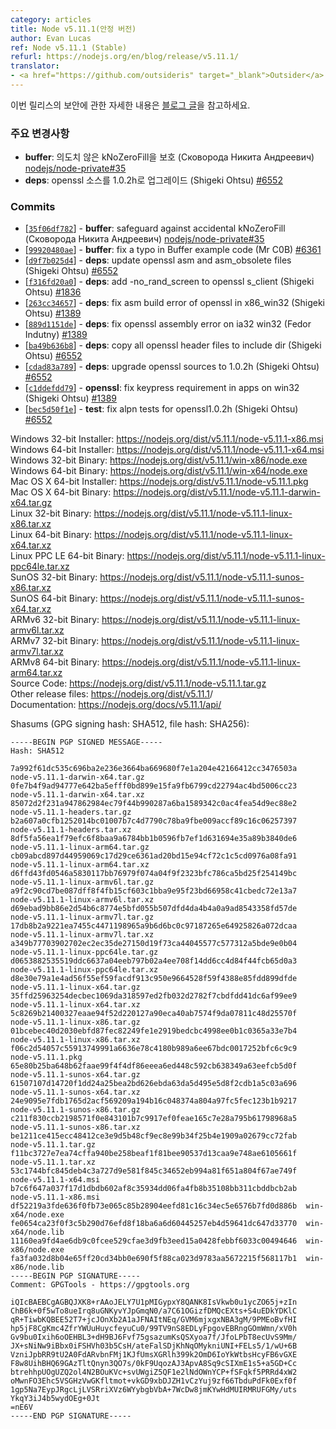```yaml
---
category: articles
title: Node v5.11.1(안정 버전)
author: Evan Lucas
ref: Node v5.11.1 (Stable)
refurl: https://nodejs.org/en/blog/release/v5.11.1/
translator:
- <a href="https://github.com/outsideris" target="_blank">Outsider</a>
---
```


<!--
Please see our [blog post](https://nodejs.org/en/blog/vulnerability/openssl-may-2016) for more info on the security contents of this release.
-->
이번 릴리스의 보안에 관한 자세한 내용은 [블로그 글](http://nodejs.github.io/nodejs-ko/articles/2016/05/02/vulnerability-openssl-may-2016/)을 참고하세요.

<!--
### Notable changes

* **buffer**: safeguard against accidental kNoZeroFill (Сковорода Никита Андреевич) [nodejs/node-private#35](https://github.com/nodejs/node-private/pull/35)
* **deps**: upgrade openssl sources to 1.0.2h (Shigeki Ohtsu) [#6552](https://github.com/nodejs/node/pull/6552)
-->

### 주요 변경사항

* **buffer**: 의도치 않은 kNoZeroFill을 보호 (Сковорода Никита Андреевич) [nodejs/node-private#35](https://github.com/nodejs/node-private/pull/35)
* **deps**: openssl 소스를 1.0.2h로 업그레이드 (Shigeki Ohtsu) [#6552](https://github.com/nodejs/node/pull/6552)

### Commits

* [[`35f06df782`](https://github.com/nodejs/node/commit/35f06df782)] - **buffer**: safeguard against accidental kNoZeroFill (Сковорода Никита Андреевич) [nodejs/node-private#35](https://github.com/nodejs/node-private/pull/35)
* [[`99920480ae`](https://github.com/nodejs/node/commit/99920480ae)] - **buffer**: fix a typo in Buffer example code (Mr C0B) [#6361](https://github.com/nodejs/node/pull/6361)
* [[`d9f7b025d4`](https://github.com/nodejs/node/commit/d9f7b025d4)] - **deps**: update openssl asm and asm_obsolete files (Shigeki Ohtsu) [#6552](https://github.com/nodejs/node/pull/6552)
* [[`f316fd20a0`](https://github.com/nodejs/node/commit/f316fd20a0)] - **deps**: add -no_rand_screen to openssl s_client (Shigeki Ohtsu) [#1836](https://github.com/nodejs/node/pull/1836)
* [[`263cc34657`](https://github.com/nodejs/node/commit/263cc34657)] - **deps**: fix asm build error of openssl in x86_win32 (Shigeki Ohtsu) [#1389](https://github.com/nodejs/node/pull/1389)
* [[`889d1151de`](https://github.com/nodejs/node/commit/889d1151de)] - **deps**: fix openssl assembly error on ia32 win32 (Fedor Indutny) [#1389](https://github.com/nodejs/node/pull/1389)
* [[`ba49b636b8`](https://github.com/nodejs/node/commit/ba49b636b8)] - **deps**: copy all openssl header files to include dir (Shigeki Ohtsu) [#6552](https://github.com/nodejs/node/pull/6552)
* [[`cdad83a789`](https://github.com/nodejs/node/commit/cdad83a789)] - **deps**: upgrade openssl sources to 1.0.2h (Shigeki Ohtsu) [#6552](https://github.com/nodejs/node/pull/6552)
* [[`c1ddefdd79`](https://github.com/nodejs/node/commit/c1ddefdd79)] - **openssl**: fix keypress requirement in apps on win32 (Shigeki Ohtsu) [#1389](https://github.com/nodejs/node/pull/1389)
* [[`bec5d50f1e`](https://github.com/nodejs/node/commit/bec5d50f1e)] - **test**: fix alpn tests for openssl1.0.2h (Shigeki Ohtsu) [#6552](https://github.com/nodejs/node/pull/6552)



Windows 32-bit Installer: <https://nodejs.org/dist/v5.11.1/node-v5.11.1-x86.msi><br>
Windows 64-bit Installer: <https://nodejs.org/dist/v5.11.1/node-v5.11.1-x64.msi><br>
Windows 32-bit Binary: <https://nodejs.org/dist/v5.11.1/win-x86/node.exe><br>
Windows 64-bit Binary: <https://nodejs.org/dist/v5.11.1/win-x64/node.exe><br>
Mac OS X 64-bit Installer: <https://nodejs.org/dist/v5.11.1/node-v5.11.1.pkg><br>
Mac OS X 64-bit Binary: <https://nodejs.org/dist/v5.11.1/node-v5.11.1-darwin-x64.tar.gz><br>
Linux 32-bit Binary: <https://nodejs.org/dist/v5.11.1/node-v5.11.1-linux-x86.tar.xz><br>
Linux 64-bit Binary: <https://nodejs.org/dist/v5.11.1/node-v5.11.1-linux-x64.tar.xz><br>
Linux PPC LE 64-bit Binary: <https://nodejs.org/dist/v5.11.1/node-v5.11.1-linux-ppc64le.tar.xz><br>
SunOS 32-bit Binary: <https://nodejs.org/dist/v5.11.1/node-v5.11.1-sunos-x86.tar.xz><br>
SunOS 64-bit Binary: <https://nodejs.org/dist/v5.11.1/node-v5.11.1-sunos-x64.tar.xz><br>
ARMv6 32-bit Binary: <https://nodejs.org/dist/v5.11.1/node-v5.11.1-linux-armv6l.tar.xz><br>
ARMv7 32-bit Binary: <https://nodejs.org/dist/v5.11.1/node-v5.11.1-linux-armv7l.tar.xz><br>
ARMv8 64-bit Binary: <https://nodejs.org/dist/v5.11.1/node-v5.11.1-linux-arm64.tar.xz><br>
Source Code: <https://nodejs.org/dist/v5.11.1/node-v5.11.1.tar.gz><br>
Other release files: <https://nodejs.org/dist/v5.11.1>/<br>
Documentation: <https://nodejs.org/docs/v5.11.1/api/>

Shasums (GPG signing hash: SHA512, file hash: SHA256):

```
-----BEGIN PGP SIGNED MESSAGE-----
Hash: SHA512

7a992f61dc535c696ba2e236e3664ba669680f7e1a204e42166412cc3476503a  node-v5.11.1-darwin-x64.tar.gz
0fe7b4f9ad94777e642ba5efff0bd899e15fa9fb6799cd22794ac4bd5006cc23  node-v5.11.1-darwin-x64.tar.xz
85072d2f231a947862984ec79f44b990287a6ba1589342c0ac4fea54d9ec88e2  node-v5.11.1-headers.tar.gz
b2a607a0cfb1252014bc01007b7c4d7790c78ba9fbe009accf89c16c06257397  node-v5.11.1-headers.tar.xz
8df5fa56ea1f79efc6f8baa9a6784bb1b0596fb7ef1d631694e35a89b3840de6  node-v5.11.1-linux-arm64.tar.gz
cb09abcd897d44959069c17d29ce6361ad20bd15e94cf72c1c5cd0976a08fa91  node-v5.11.1-linux-arm64.tar.xz
d6ffd43fd0546a5830117bb76979f074a04f9f2323bfc786ca5bd25f254149bc  node-v5.11.1-linux-armv6l.tar.gz
a9f2c90cd7be087dff8f4fb15cf603c1bba9e95f23bd66958c41cbedc72e13a7  node-v5.11.1-linux-armv6l.tar.xz
d69ebad9bb86e2d54b6c8774e5bfd055b507dfd4da4b4a0a9ad8543358fd57de  node-v5.11.1-linux-armv7l.tar.gz
17db8b2a9221ea7455c4471198965a9b6d6bc0c97187265e64925826a072dcaa  node-v5.11.1-linux-armv7l.tar.xz
a349b77703902702ec2ec35de27150d19f73ca44045577c577312a5bde9e0b04  node-v5.11.1-linux-ppc64le.tar.gz
d0653882535519ddc6637a04eeb797b02a4ee708f14dd6cc4d84f44fcb65d0a3  node-v5.11.1-linux-ppc64le.tar.xz
d8e30e79a1e4ad56f55ef59facdf913c950e9664528f59f4388e85fdd899dfde  node-v5.11.1-linux-x64.tar.gz
35ffd25963254decbec1069da318597ed2fb032d2782f7cbdfdd41dc6af99ee9  node-v5.11.1-linux-x64.tar.xz
5c8269b21400327eaae94f52d220127a90eca40ab7574f9da07811c48d25570f  node-v5.11.1-linux-x86.tar.gz
01bcebec40d2030ebfd87fec82249fe1e2919bedcbc4998ee0b1c0365a33e7b4  node-v5.11.1-linux-x86.tar.xz
f06c2d54057c55913749991a6636e78c4180b989a6ee67bdc0017252bfc6c9c9  node-v5.11.1.pkg
65e80b25ba648b62faae99f4f4df86eeea6ed448c592cb638349a63eefcb5d0f  node-v5.11.1-sunos-x64.tar.gz
61507107d14720f1dd24a25bea2bd626ebda63da5d495e5d8f2cdb1a5c03a696  node-v5.11.1-sunos-x64.tar.xz
24e9095e7fdb1765d2acf569209a194b16c048374a804a97fc5fec123b1b9217  node-v5.11.1-sunos-x86.tar.gz
c211f830ccb2198571f0e843101b7c9917ef0feae165c7e28a795b61798968a5  node-v5.11.1-sunos-x86.tar.xz
be1211ce415ecc48412ce3e9d5b48cf9ec8e99b34f25b4e1909a02679cc72fab  node-v5.11.1.tar.gz
f11bc3727e7ea74cffa940be258beaf1f81bee90537d13caa9e748ae6105661f  node-v5.11.1.tar.xz
53c1744bfc845deb4c3a727d9e581f845c34652eb994a81f651a804f67ae749f  node-v5.11.1-x64.msi
b7c6f647a037f17d1dbdb602af8c35934dd06fa4fb8b35108bb311cbddbcb2ab  node-v5.11.1-x86.msi
df52219a3fde636f0fb73e065c85b28904eefd81c16c34ec5e6576b7fd0d886b  win-x64/node.exe
fe0654ca23f0f3c5b290d76efd8f18ba6a6d60445257eb4d59641dc647d33770  win-x64/node.lib
11160ea9fd4ae6db9c0fcee529cfae3d9fb3eed15a0428febbf6033c00494646  win-x86/node.exe
fa3fa032d8b04e65ff20cd34bb0e690f5f88ca023d9783aa5672215f568117b1  win-x86/node.lib
-----BEGIN PGP SIGNATURE-----
Comment: GPGTools - https://gpgtools.org

iQIcBAEBCgAGBQJXK8+rAAoJELY7U1pMIGypxY8QANK8IsVkwb0u1ycZO65j+zIn
ChB6k+0f5wTo8ueIrq8uGNKyvYJpGmqN0/a7C61OGizfDMQcEXts+S4uEDkYDKlC
qR+TiwbKQBEE52T7+jcJOnXb2A1aJFNAItNEq/GVM6mjxgxNBA3gM/9PMEoBvfHI
hp5jF8CgKmc4ZfrYWUuHuycfeyuCu0/99TV9nS8EDLyFpgovEBRngGOmWmn/xV0h
Gv9bu0Ixih6oOEHBL3+dH9BJ6Fvf75gsazumKsQSXyoa7f/JfoLPbT8ecUvS9Mm/
JX+sNiNw9iBbx0iFSHVh03b5CsH/ateFalSDjKhNqOMykniUNI+FELs5/1/wU+6B
VzniJpbRR9tU2A0FdARvbnFMj1KJfUmsXGRlh399k2OmD6IoYkWtbsHcyFB6vGXE
F8w8UihBHQ69GAzTltQnyn3QO7s/0kF9UqozAJ3ApvA8Sq9cSIXmE1s5+a5GD+Cc
btrehhpUOgUZQ2ol4N2BOuKVc+svUWgiZ5QF1e2lNdOWnYCP+fSFqkf5PRRd4xW2
oMwnFO3Ehc5VSGHzVwGKfltmot+vkGD9xbDJZH1vCzYuj9zf66TbduPdFk0Exf0f
1gp5Na7EypJRgcLjLVSRriXVz6WYybgbVbA+7WcDw8jmKYwHdMUIRMRUFGMy/uts
YkqY3iJ4b5wydOEg+0Jt
=nE6V
-----END PGP SIGNATURE-----

```
